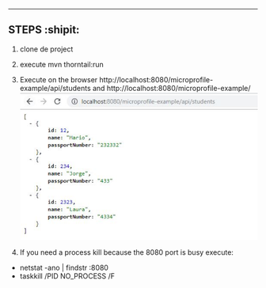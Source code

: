 ----
STEPS :shipit:
----
1. clone de project 

2. execute  mvn thorntail:run

3. Execute on the browser http://localhost:8080/microprofile-example/api/students and http://localhost:8080/microprofile-example/
![Image of rest service students](https://github.com/hhugohm/microprofile-service/blob/master/src/main/resources/students.JPG)

4. If you need a process kill because the 8080 port is busy execute:
* netstat -ano | findstr :8080
* taskkill /PID NO_PROCESS /F



